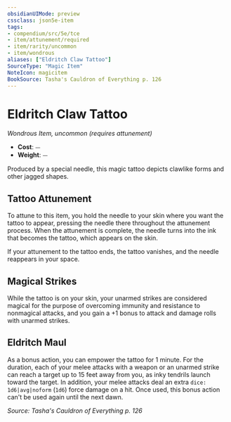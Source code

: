 ```yaml
---
obsidianUIMode: preview
cssclass: json5e-item
tags:
- compendium/src/5e/tce
- item/attunement/required
- item/rarity/uncommon
- item/wondrous
aliases: ["Eldritch Claw Tattoo"]
SourceType: "Magic Item"
NoteIcon: magicitem
BookSource: Tasha's Cauldron of Everything p. 126
---
```

# Eldritch Claw Tattoo
*Wondrous Item, uncommon (requires attunement)*  

- **Cost**: ⏤
- **Weight**: ⏤

Produced by a special needle, this magic tattoo depicts clawlike forms and other jagged shapes.

## Tattoo Attunement

To attune to this item, you hold the needle to your skin where you want the tattoo to appear, pressing the needle there throughout the attunement process. When the attunement is complete, the needle turns into the ink that becomes the tattoo, which appears on the skin.

If your attunement to the tattoo ends, the tattoo vanishes, and the needle reappears in your space.

## Magical Strikes

While the tattoo is on your skin, your unarmed strikes are considered magical for the purpose of overcoming immunity and resistance to nonmagical attacks, and you gain a +1 bonus to attack and damage rolls with unarmed strikes.

## Eldritch Maul

As a bonus action, you can empower the tattoo for 1 minute. For the duration, each of your melee attacks with a weapon or an unarmed strike can reach a target up to 15 feet away from you, as inky tendrils launch toward the target. In addition, your melee attacks deal an extra `dice: 1d6|avg|noform` (`1d6`) force damage on a hit. Once used, this bonus action can't be used again until the next dawn.

*Source: Tasha's Cauldron of Everything p. 126*